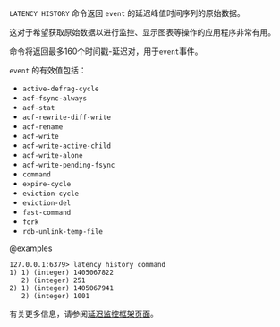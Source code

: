 `LATENCY HISTORY` 命令返回 `event` 的延迟峰值时间序列的原始数据。

这对于希望获取原始数据以进行监控、显示图表等操作的应用程序非常有用。

命令将返回最多160个时间戳-延迟对，用于`event`事件。

`event` 的有效值包括：
* `active-defrag-cycle`
* `aof-fsync-always`
* `aof-stat`
* `aof-rewrite-diff-write`
* `aof-rename`
* `aof-write`
* `aof-write-active-child`
* `aof-write-alone`
* `aof-write-pending-fsync`
* `command`
* `expire-cycle`
* `eviction-cycle`
* `eviction-del`
* `fast-command`
* `fork`
* `rdb-unlink-temp-file`

@examples

```
127.0.0.1:6379> latency history command
1) 1) (integer) 1405067822
   2) (integer) 251
2) 1) (integer) 1405067941
   2) (integer) 1001
```

有关更多信息，请参阅[延迟监控框架页面][lm]。

[lm]: /topics/latency-monitor
